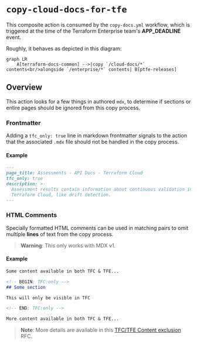 # `copy-cloud-docs-for-tfe`

This composite action is consumed by the `copy-docs.yml` workflow, which is triggered
at the time of the Terraform Enterprise team's **APP_DEADLINE** event.

Roughly, it behaves as depicted in this diagram:

```mermaid
graph LR
    A[terraform-docs-common] -->|copy `/cloud-docs/*` contents<br/>alongside `/enterprise/*` contents| B[ptfe-releases]
```

## Overview

This action looks for a few things in authored `mdx`, to determine
if sections or entire pages should be ignored from this copy process.

### Frontmatter

Adding a `tfc_only: true` line in markdown frontmatter signals to
the action that the associated `.mdx` file should not be handled in the copy process.

#### Example

```markdown
---
page_title: Assessments - API Docs - Terraform Cloud
tfc_only: true
description: >-
  Assessment results contain information about continuous validation in
  Terraform Cloud, like drift detection.
---
```

### HTML Comments

Specially formatted HTML comments can be used in matching pairs
to omit multiple **lines** of text from the copy process.

> **Warning**: This only works with MDX v1.

#### Example

```markdown
Some content available in both TFC & TFE...

<!-- BEGIN: TFC:only -->
## Some section

This will only be visible in TFC

<!-- END: TFC:only -->

More content available in both TFC & TFE...
```

> **Note**: More details are available in this [TFC/TFE Content exclusion][rfc] RFC.

[rfc]: https://docs.google.com/document/d/1DPJU6_7AdGIJVlwJUWBlRqREmYon2IgYf_DrtKjhkcE/edit

